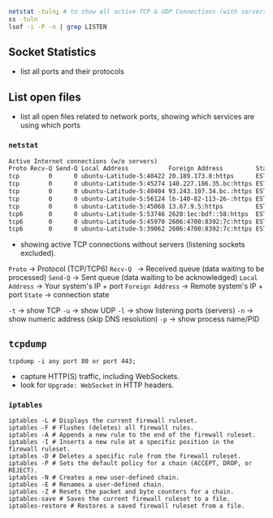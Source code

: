 ```bash
netstat -tuln; # to show all active TCP & UDP Connections (with servers);
ss -tuln
lsof -i -P -n | grep LISTEN
```

## Socket Statistics
- list all ports and their protocols
## List open files
- list all open files related to network ports, showing which services are using which ports

### `netstat` 
```txt
Active Internet connections (w/o servers)
Proto Recv-Q Send-Q Local Address           Foreign Address         State      
tcp        0      0 ubuntu-Latitude-5:40422 20.189.173.8:https      ESTABLISHED
tcp        0      0 ubuntu-Latitude-5:45274 140.227.186.35.bc:https ESTABLISHED
tcp        0      0 ubuntu-Latitude-5:40404 93.243.107.34.bc.:https ESTABLISHED
tcp        0      0 ubuntu-Latitude-5:56124 lb-140-82-113-26-:https ESTABLISHED
tcp        0      0 ubuntu-Latitude-5:45068 13.67.9.5:https         ESTABLISHED
tcp6       0      0 ubuntu-Latitude-5:53746 2620:1ec:bdf::58:https  ESTABLISHED
tcp6       0      0 ubuntu-Latitude-5:45970 2606:4700:8392:7c:https ESTABLISHED
tcp6       0      0 ubuntu-Latitude-5:39062 2606:4700:8392:7c:https ESTABLISHED
```
- showing active TCP connections without servers (listening sockets excluded).

`Proto` -> Protocol (TCP/TCP6)
`Recv-Q ` -> Received queue (data waiting to be processed)
`Send-Q` -> Sent queue (data waiting to be acknowledged)
`Local Address` -> Your system's IP + port
`Foreign Address` -> Remote system's IP + port
`State` -> connection state


`-t` -> show TCP
`-u` -> show UDP
`-l` -> show listening ports (servers)
`-n` -> show numeric address (skip DNS resolution)
`-p` -> show process name/PID

## `tcpdump`

```shell
tcpdump -i any port 80 or port 443;
```
- capture HTTP(S) traffic, including WebSockets.
- look for `Upgrade: WebSocket` in HTTP headers.

### `iptables`

```shell
iptables -L # Displays the current firewall ruleset.
iptables -F # Flushes (deletes) all firewall rules.
iptables -A # Appends a new rule to the end of the firewall ruleset.
iptables -I # Inserts a new rule at a specific position in the firewall ruleset.
iptables -D # Deletes a specific rule from the firewall ruleset.
iptables -P # Sets the default policy for a chain (ACCEPT, DROP, or REJECT).
iptables -N # Creates a new user-defined chain.
iptables -E # Renames a user-defined chain.
iptables -Z # Resets the packet and byte counters for a chain.
iptables-save # Saves the current firewall ruleset to a file.
iptables-restore # Restores a saved firewall ruleset from a file.
```